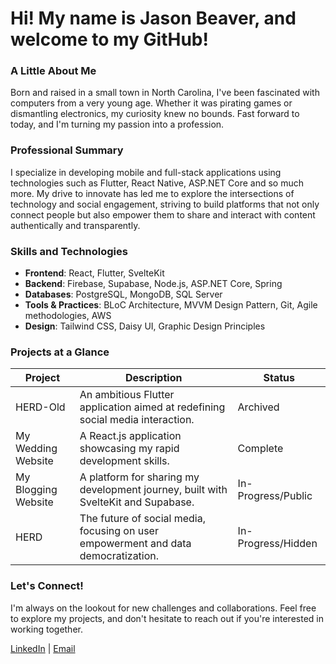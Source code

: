 # Hi! My name is Jason Beaver, and welcome to my GitHub!

### A Little About Me

Born and raised in a small town in North Carolina, I've been fascinated with computers from a very young age. Whether it was pirating games or dismantling electronics, my curiosity knew no bounds. Fast forward to today, and I'm turning my passion into a profession.

### Professional Summary

I specialize in developing mobile and full-stack applications using technologies such as Flutter, React Native, ASP.NET Core and so much more. My drive to innovate has led me to explore the intersections of technology and social engagement, striving to build platforms that not only connect people but also empower them to share and interact with content authentically and transparently.

### Skills and Technologies

- **Frontend**: React, Flutter, SvelteKit
- **Backend**: Firebase, Supabase, Node.js, ASP.NET Core, Spring
- **Databases**: PostgreSQL, MongoDB, SQL Server
- **Tools & Practices**: BLoC Architecture, MVVM Design Pattern, Git, Agile methodologies, AWS
- **Design**: Tailwind CSS, Daisy UI, Graphic Design Principles

### Projects at a Glance

| Project | Description | Status |
| ------- | ----------- | ------ |
| HERD-Old | An ambitious Flutter application aimed at redefining social media interaction. | Archived |
| My Wedding Website | A React.js application showcasing my rapid development skills. | Complete |
| My Blogging Website | A platform for sharing my development journey, built with SvelteKit and Supabase. | In-Progress/Public |
| HERD | The future of social media, focusing on user empowerment and data democratization. | In-Progress/Hidden |

### Let's Connect!

I'm always on the lookout for new challenges and collaborations. Feel free to explore my projects, and don't hesitate to reach out if you're interested in working together.

[LinkedIn](https://www.linkedin.com/in/jason-beaver-0177651a3/) | [Email](mailto:jasonbeaverw99@gmail.com)

